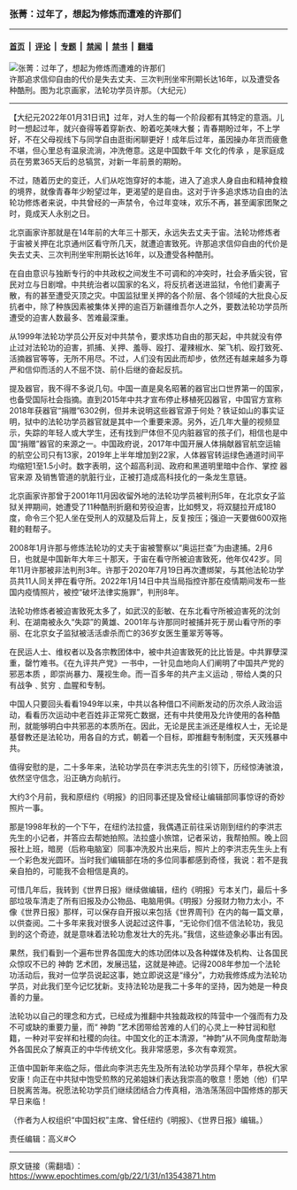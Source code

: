 ### 张菁：过年了，想起为修炼而遭难的许那们

---

#### [首页](../../../..?n13543871) &nbsp;|&nbsp; [评论](../../../../../epoch-comment?n13543871) &nbsp;|&nbsp; [专题](../../../../../epoch-special?n13543871) &nbsp;|&nbsp; [禁闻](../../../../../epoch-news?n13543871) &nbsp;|&nbsp; [禁书](../../../../../books?n13543871) &nbsp;|&nbsp; [翻墙](https://github.com/gfw-breaker/nogfw/blob/master/README.md?n13543871)


<div><img alt="张菁：过年了，想起为修炼而遭难的许那们" class="attachment-djy_600_400 size-djy_600_400 wp-post-image" src="https://i.epochtimes.com/assets/uploads/2022/01/id13543963-xu-na-2012-.jpeg"/>
<div class="caption">
 许那追求信仰自由的代价是失去丈夫、三次判刑坐牢刑期长达16年，以及遭受各种酷刑。图为北京画家，法轮功学员许那。（大纪元）
</div></div><hr/><div class="post_content" id="artbody" itemprop="articleBody">
 <!-- article content begin -->
 <p>
  【大纪元2022年01月31日讯】过年，对人生的每一个阶段都有其特定的意涵。儿时一想起过年，就兴奋得等着穿新衣、盼着吃美味大餐；青春期盼过年，不上学好，不在父母视线下与同学自由逛街闲聊更好！成年后过年，虽因操办年货而疲惫不堪，但心里总有温泉流淌，冲洗倦意。这是中国数千年
  <ok href="https://www.epochtimes.com/gb/tag/%E6%96%87%E5%8C%96%E7%9A%84%E4%BC%A0%E6%89%BF.html">
   文化的传承
  </ok>
  ，是家庭成员在劳累365天后的总犒赏，对新一年前景的期盼。
 </p>
 <p>
  不过，随着历史的变迁，人们从吃饱穿好的本能，进入了追求人身自由和精神食粮的境界，就像青春年少盼望过年，更渴望的是自由。这对于许多追求炼功自由的法轮功修炼者来说，中共曾经的一声禁令，令过年变味，欢乐不再，甚至阖家团聚之时，竟成天人永别之日。
 </p>
 <p>
  北京画家许那就是在14年前的大年三十那天，永远失去丈夫于宙。法轮功修炼者于宙被关押在北京通州区看守所几天，就遭迫害致死。许那追求信仰自由的代价是失去丈夫、三次判刑坐牢刑期长达16年，以及遭受各种酷刑。
 </p>
 <p>
  在自由意识与独断专行的中共政权之间发生不可调和的冲突时，社会矛盾尖锐，官民对立与日剧增。中共统治者以国家的名义，将反抗者送进监狱，令他们妻离子散，有的甚至遭受灭顶之灾。中国监狱里关押的各个阶层、各个领域的大批良心反抗者中，除了种族因素被集体关押的逾百万新疆维吾尔人之外，要数法轮功学员所遭受的迫害人数最多、苦难最深重。
 </p>
 <p>
  从1999年法轮功学员公开反对中共禁令，要求炼功自由的那天起，中共就没有停止过对法轮功的迫害，抓捕、关押、羞辱、殴打、灌辣椒水、架飞机、殴打致死、活摘器官等等，无所不用尽。不过，人们没有因此而却步，依然还有越来越多为尊严和信仰而活的人不屈不饶、前仆后继的奋起反抗。
 </p>
 <p>
  提及器官，我不得不多说几句。中国一直是臭名昭著的器官出口世界第一的国家，也备受国际社会指摘。直到2015年中共才宣布停止移植死囚器官，中国官方宣称2018年获器官“捐赠”6302例，但并未说明这些器官源于何处？铁证如山的事实证明，狱中的法轮功学员器官就是其中一个重要来源。另外，近几年大量的视频显示，失踪的年轻人或大学生，还有找到尸体但不见内脏器官的孩子们，相信也是中国“捐赠”器官的来源之一。中国政府说，2017年中国开展人体捐献器官航空运输的航空公司只有13家，2019年上半年增加到22家，人体器官转运绿色通道时间平均缩短1至1.5小时。数字表明，这个超高利润、政府和黑道明里暗中合作、掌控
  <ok href="https://www.epochtimes.com/gb/tag/%E5%99%A8%E5%AE%98%E6%9D%A5%E6%BA%90.html">
   器官来源
  </ok>
  及销售管道的肮脏行业，正被打造成高科技化的一条龙生意链。
 </p>
 <p>
  北京画家许那曾于2001年11月因收留外地的法轮功学员被判刑5年，在北京女子监狱关押期间，她遭受了11种酷刑折磨和劳役迫害，比如劈叉，将双腿拉开成180度，命令三个犯人坐在受刑人的双腿及后背上，反复按压；强迫一天要做600双拖鞋的鞋帮子。
 </p>
 <p>
  2008年1月许那与修炼法轮功的丈夫于宙被警察以“奥运拦查”为由逮捕。2月6日，也就是中国新年大年三十那天，于宙在看守所被迫害致死，他年仅42岁。同年11月许那被非法判刑3年。许那于2020年7月19日再次遭绑架，与其他法轮功学员共11人同关押在看守所。2022年1月14日中共当局指控许那在疫情期间发布一些国内疫情照片，被控“破坏法律实施罪”，判刑8年。
 </p>
 <p>
  法轮功修炼者被迫害致死太多了，如武汉的彭敏、在东北看守所被迫害死的沈剑利、在湖南被永久“失踪”的黄雄、2001年与许那同时被捕并死于房山看守所的李丽、在北京女子监狱被活活虐杀而亡的36岁女医生董翠芳等等。
 </p>
 <p>
  在民运人士、维权者以及各宗教团体中，被中共迫害致死的比比皆是。中共罪孽深重，罄竹难书。《在九评共产党》一书中，一针见血地向人们阐明了中国共产党的
  <ok href="https://www.epochtimes.com/gb/tag/%E9%82%AA%E6%81%B6%E6%9C%AC%E8%B4%A8.html">
   邪恶本质
  </ok>
  ，即崇尚暴力、蔑视生命。而一百多年的共产主义运动﹐带给人类的只有战争﹑贫穷﹑血腥和专制。
 </p>
 <p>
  中国人只要回头看看1949年以来，中共以各种借口不间断发动的历次杀人政治运动，看看历次运动中老百姓非正常死亡数据，还有中共使用及允许使用的各种酷刑，就能够明白中共邪恶的本质所在。因此，无论是民主派还是维权人士，无论是基督教还是法轮功，用各自的方式，朝着一个目标，即推翻专制制度，天灭残暴中共。
 </p>
 <p>
  值得安慰的是，二十多年来，法轮功学员在李洪志先生的引领下，历经惊涛骇浪，依然坚守信念，沿正确方向航行。
 </p>
 <p>
  大约3个月前，我和原纽约《明报》的旧同事还提及曾经让编辑部同事惊讶的奇妙照片一事。
 </p>
 <p>
  那是1998年秋的一个下午，在纽约法拉盛，我偶遇正前往采访刚到纽约的李洪志先生的小记者，并答应去帮她拍照。法拉盛小旅馆，记者采访，我帮拍照。晚上回报社上班，暗房（后称电脑室）同事冲洗胶片出来后，照片上的李洪志先生头上有一个彩色发光圆环。当时我们编辑部在场的多位同事都感到奇怪，我说：若不是我亲自拍的，可能我不会相信是真的。
 </p>
 <p>
  可惜几年后，我转到《世界日报》继续做编辑，纽约《明报》亏本关门，最后十多部垃圾车清走了所有旧报及办公物品、电脑用俱。《明报》分报财力物力太小，不像《世界日报》那样，可以保存自开报以来包括《世界周刊》在内的每一篇文章，以供查阅。二十多年来我对很多人说起过这件事，“无论你们信不信法轮功，我见到的这个奇迹，就是意味着法轮功愈发壮大的先兆。”我信，这些迹象必事出有因。
 </p>
 <p>
  果然，我们看到一个遍布世界各国庞大的炼功团体以及各种媒体及机构、让各国民众惊叹不已的
  <ok href="https://www.epochtimes.com/gb/tag/%E7%A5%9E%E9%9F%B5.html">
   神韵
  </ok>
  艺术团，发展迅猛，这就是神迹。记得2008年参加一个法轮功活动后，我对一位学员说起这事，她立即说这是“缘分”，力劝我修炼成为法轮功学员，对此我们至今记忆犹新。支持法轮功是我二十多年的坚持，因为她是一种良善的力量。
 </p>
 <p>
  法轮功以自己的理念和方式，已经成为推翻中共独裁政权的阵营中一个强而有力及不可或缺的重要力量，而“
  <ok href="https://www.epochtimes.com/gb/tag/%E7%A5%9E%E9%9F%B5.html">
   神韵
  </ok>
  ”艺术团带给苦难的人们的心灵上一种甘润和慰籍，一种对平安祥和社稷的向往。中国文化的正本清源，“神韵”从不同角度帮助海外各国民众了解真正的中华传统文化。我非常感恩，多次有幸观赏。
 </p>
 <p>
  正值中国新年来临之际，借此向李洪志先生及所有法轮功学员拜个早年，恭祝大家安康！向正在中共狱中饱受煎熬的兄弟姐妹们表达我崇高的敬意！愿她（他）们早日脱离苦海。祝愿法轮功学员们继续团结合力传真相，浩浩荡荡回中国修炼的那天早日来临！
 </p>
 <p>
  （作者为人权组织“中国妇权”主席、曾任纽约《明报》、《世界日报》编辑。）
 </p>
 <p>
  责任编辑：高义#◇
 </p>
 <!-- article content end -->
 <div id="below_article_ad">
 </div>
</div>


---

原文链接（需翻墙）：https://www.epochtimes.com/gb/22/1/31/n13543871.htm
